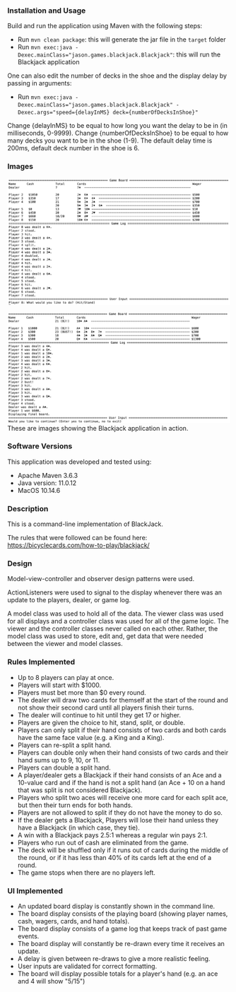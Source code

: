 ### Installation and Usage

Build and run the application using Maven with the following steps:
- Run `mvn clean package`: this will generate the jar file in the `target` folder
- Run `mvn exec:java -Dexec.mainClass="jason.games.blackjack.Blackjack"`: this will run the Blackjack application

One can also edit the number of decks in the shoe and the display delay by passing in arguments:
- Run `mvn exec:java -Dexec.mainClass="jason.games.blackjack.Blackjack" -Dexec.args="speed={delayInMS} deck={numberOfDecksInShoe}"`

Change {delayInMS} to be equal to how long you want the delay to be in (in milliseconds, 0-9999). Change {numberOfDecksInShoe} to be equal to how many decks you want to be in the shoe (1-9). The default delay time is 200ms, default deck number in the shoe is 6.

### Images
![A preview of the Blackjack application.](/images/Blackjack1.png "Blackjack Preview 1")


![A preview of the Blackjack application.](/images/Blackjack2.png "Blackjack Preview 2")
These are images showing the Blackjack application in action.

### Software Versions

This application was developed and tested using:
- Apache Maven 3.6.3
- Java version: 11.0.12
- MacOS 10.14.6

### Description

This is a command-line implementation of BlackJack.

The rules that were followed can be found here:
https://bicyclecards.com/how-to-play/blackjack/

### Design

Model-view-controller and observer design patterns were used.

ActionListeners were used to signal to the display whenever there was an update to the players, dealer, or game log.

A model class was used to hold all of the data. The viewer class was used for all displays and a controller class was used for all of the game logic. The viewer and the controller classes never called on each other. Rather, the model class was used to store, edit and, get data that were needed between the viewer and model classes.

### Rules Implemented

- Up to 8 players can play at once.
- Players will start with $1000.
- Players must bet more than $0 every round.
- The dealer will draw two cards for themself at the start of the round and not show their second card until all players finish their turns.
- The dealer will continue to hit until they get 17 or higher.
- Players are given the choice to hit, stand, split, or double.
- Players can only split if their hand consists of two cards and both cards have the same face value (e.g. a King and a King).
- Players can re-split a split hand.
- Players can double only when their hand consists of two cards and their hand sums up to 9, 10, or 11.
- Players can double a split hand.
- A player/dealer gets a Blackjack if their hand consists of an Ace and a 10-value card and if the hand is not a split hand (an Ace + 10 on a hand that was split is not considered Blackjack).
- Players who split two aces will receive one more card for each split ace, but then their turn ends for both hands.
- Players are not allowed to split if they do not have the money to do so.
- If the dealer gets a Blackjack, Players will lose their hand unless they have a Blackjack (in which case, they tie).
- A win with a Blackjack pays 2.5:1 whereas a regular win pays 2:1.
- Players who run out of cash are eliminated from the game.
- The deck will be shuffled only if it runs out of cards during the middle of the round, or if it has less than 40% of its cards left at the end of a round.
- The game stops when there are no players left.

### UI Implemented

- An updated board display is constantly shown in the command line.
- The board display consists of the playing board (showing player names, cash, wagers, cards, and hand totals).
- The board display consists of a game log that keeps track of past game events.
- The board display will constantly be re-drawn every time it receives an update.
- A delay is given between re-draws to give a more realistic feeling.
- User inputs are validated for correct formatting.
- The board will display possible totals for a player's hand (e.g. an ace and 4 will show "5/15")